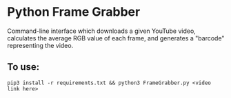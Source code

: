 # Python Frame Grabber
Command-line interface which downloads a given YouTube video, calculates the average RGB value of each frame, and generates a "barcode" representing the video.

## To use:
`pip3 install -r requirements.txt && python3 FrameGrabber.py <video link here>`

